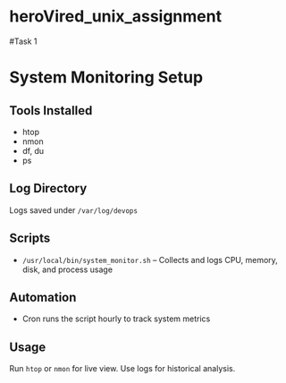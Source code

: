 # heroVired_unix_assignment

#Task 1
# System Monitoring Setup

## Tools Installed
- htop
- nmon
- df, du
- ps

## Log Directory
Logs saved under `/var/log/devops`

## Scripts
- `/usr/local/bin/system_monitor.sh` – Collects and logs CPU, memory, disk, and process usage

## Automation
- Cron runs the script hourly to track system metrics

## Usage
Run `htop` or `nmon` for live view. Use logs for historical analysis.
